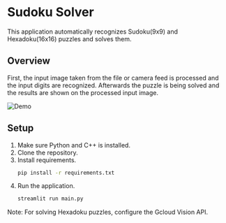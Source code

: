 # Sudoku Solver

This application automatically recognizes Sudoku(9x9) and Hexadoku(16x16) puzzles and solves them.


## Overview

First, the input image taken from the file or camera feed is processed and the input digits are recognized. Afterwards the puzzle is being solved and the results are shown on the processed input image.

![Demo](demo.gif)


## Setup

1. Make sure Python and C++ is installed.
2. Clone the repository.
3. Install requirements.
    ```bash
    pip install -r requirements.txt
    ```
4. Run the application.
    ```bash
    streamlit run main.py
    ```

Note: For solving Hexadoku puzzles, configure the Gcloud Vision API.
